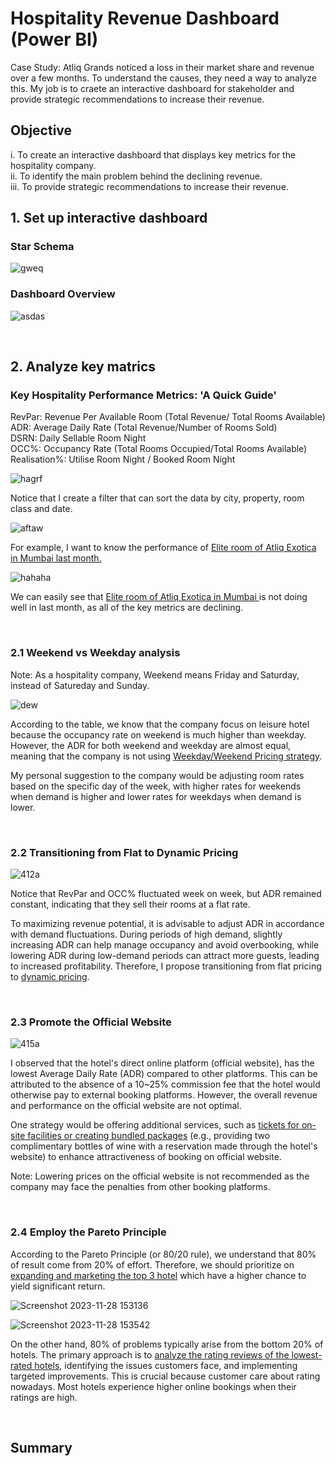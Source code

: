 # Hospitality Revenue Dashboard (Power BI)
Case Study: Atliq Grands noticed a loss in their market share and revenue over a few months. To understand the causes, they need a way to analyze this. My job is to craete an interactive dashboard for stakeholder and provide strategic recommendations to increase their revenue.

## Objective
i. To create an interactive dashboard that displays key metrics for the hospitality company.  
ii. To identify the main problem behind the declining revenue.  
iii. To provide strategic recommendations to increase their revenue.  

## 1. Set up interactive dashboard
### Star Schema

![gweq](https://github.com/sys1169/Hao_Portfolio/assets/59571707/cfe415b3-555b-4a2c-b346-e8bbc90df603)

### Dashboard Overview
![asdas](https://github.com/sys1169/Hao_Portfolio/assets/59571707/54f7b32e-1b3c-4278-8bc5-07b1df571afa)

<br>

## 2. Analyze key matrics

### Key Hospitality Performance Metrics: 'A Quick Guide' 
RevPar: Revenue Per Available Room (Total Revenue/ Total Rooms Available)  
ADR: Average Daily Rate (Total Revenue/Number of Rooms Sold)  
DSRN: Daily Sellable Room Night   
OCC%: Occupancy Rate (Total Rooms Occupied/Total Rooms Available)  
Realisation%:  Utilise Room Night / Booked Room Night  

![hagrf](https://github.com/sys1169/Hao_Portfolio/assets/59571707/5672e702-6447-45b8-bb6c-69f3e2215a74)

Notice that I create a filter that can sort the data by city, property, room class and date.

![aftaw](https://github.com/sys1169/Hao_Portfolio/assets/59571707/c3501ea0-1be5-406c-8317-448d617a00ee)

For example, I want to know the performance of <ins> Elite room of Atliq Exotica in Mumbai last month. </ins>

![hahaha](https://github.com/sys1169/Hao_Portfolio/assets/59571707/636fa8c1-c0da-490a-b924-64888e55f624)

We can easily see that <ins> Elite room of Atliq Exotica in Mumbai </ins> is not doing well in last month, as all of the key metrics are declining.

<br>

### 2.1 Weekend vs Weekday analysis
Note: As a hospitality company, Weekend means Friday and Saturday, instead of Satureday and Sunday.  

![dew](https://github.com/sys1169/Hao_Portfolio/assets/59571707/56802a62-2096-41d7-9d2b-f187dd03341f)


According to the table, we know that the company focus on leisure hotel because the occupancy rate on weekend is much higher than weekday. However, the ADR for both weekend and weekday are almost equal, meaning that the company is not using <ins>Weekday/Weekend Pricing strategy</ins>.  
   
My personal suggestion to the company would be adjusting room rates based on the specific day of the week, with higher rates for weekends when demand is higher and lower rates for weekdays when demand is lower.

<br>

### 2.2 Transitioning from Flat to Dynamic Pricing


![412a](https://github.com/sys1169/Hao_Portfolio/assets/59571707/2fe45f8f-2cd4-4671-b95f-97e5ec624564)


Notice that RevPar and OCC% fluctuated week on week, but ADR remained constant, indicating that they sell their rooms at a flat rate.  

To maximizing revenue potential, it is advisable to adjust ADR in accordance with demand fluctuations. During periods of high demand, slightly increasing ADR can help manage occupancy and avoid overbooking, while lowering ADR during low-demand periods can attract more guests, leading to increased profitability. Therefore, I propose transitioning from flat pricing to <ins>dynamic pricing</ins>.

<br>

### 2.3 Promote the Official Website

![415a](https://github.com/sys1169/Hao_Portfolio/assets/59571707/7e1d5509-fa58-46fc-8d11-4354f6f10a64)

I observed that the hotel's direct online platform (official website), has the lowest Average Daily Rate (ADR) compared to other platforms. This can be attributed to the absence of a 10~25% commission fee that the hotel would otherwise pay to external booking platforms. However, the overall revenue and performance on the official website are not optimal.  

One strategy would be offering additional services, such as <ins>tickets for on-site facilities or creating bundled packages</ins> (e.g., providing two complimentary bottles of wine with a reservation made through the hotel's website) to enhance attractiveness of booking on official website.
 
Note: Lowering prices on the official website is not recommended as the company may face the penalties from other booking platforms.

<br>

### 2.4 Employ the Pareto Principle

According to the Pareto Principle (or 80/20 rule), we understand that 80% of result come from 20% of effort. Therefore, we should prioritize on <ins>expanding and marketing the top 3 hotel</ins> which have a higher chance to yield significant return.

![Screenshot 2023-11-28 153136](https://github.com/sys1169/Hao_Portfolio/assets/59571707/d20a6abd-d8e3-41df-84a4-b7c5ef8a1a40)

![Screenshot 2023-11-28 153542](https://github.com/sys1169/Hao_Portfolio/assets/59571707/17a4911f-8b4e-4338-9294-b0ba1ea89701)

On the other hand, 80% of problems typically arise from the bottom 20% of hotels. The primary approach is to <ins>analyze the rating reviews of the lowest-rated hotels</ins>, identifying the issues customers face, and implementing targeted improvements. This is crucial because customer care about rating nowadays. Most hotels experience higher online bookings when their ratings are high. 

<br>

## Summary




